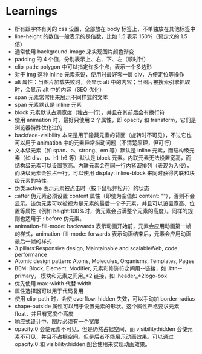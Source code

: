 # Learnings

-   所有跟字体有关的 css 设置，全部放在 body 标签上，不单独放在其他标签中
-   line-height 的数值一般表示的是倍数，比如 1.5 表示 150%（预定义的 1.5 倍）
-   通常使用 background-image 来实现图片颜色渐变
-   padding 的 4 个值，分别表示上、右、下、左（顺时针）
-   clip-path: polygon 中可以指定许多个点，表示一个多边形
-   对于 img 这种 inline 元素来说，使用时最好套一层 div，方便定位等操作
-   alt 属性：当图片加载失败时，会显示 alt 中的内容；当图片被搜索引擎抓取时，会显示 alt 中的内容（SEO 优化）
-   span 元素常常用来展示不同样式的文本
-   span 元素默认是 inline 元素
-   block 元素默认占满宽度（独占一行），并且在其前后会有换行符
-   使用 animation 时，最好只使用 2 个属性，即 opacity 和 transform，它们是浏览器特殊优化过的
-   backface-visibility 本来是用于隐藏元素的背面（旋转时不可见），不过它也可以用于 animation 中的元素异常抖动问题（不清楚原理，但可行）
-   文本级元素（如 span、a、strong、em 等）默认是 inline 元素，而结构级元素（如 div、p、h1-h6 等）默认是 block 元素。内联元素无法设置宽高，而结构级元素可以设置宽高。内联元素会在同一行内紧密排列（表现为入侵），而块级元素会独占一行。可以使用 display: inline-block 来同时获得内联和块级元素的特性。
-   伪类:active 表示元素被点击时（按下鼠标并松开）的状态
-   ::after 伪元素必须设置 content 属性（即使为空值如 content: ""），否则不会显示。该伪元素可以被视为是元素的最后一个子元素，并且可以设置宽高、位置等属性（例如 height:100%时，伪元素会占满整个元素的高度）。同样的规则也适用于 ::before 伪元素。
-   animation-fill-mode: backwards 表示动画开始前，元素会应用动画第一帧的样式，animation-fill-mode: forwards 表示动画结束后，元素会应用动画最后一帧的样式
-   3 pillars:Responsive design, Maintainable and scalableWeb, code performance
-   Atomic design pattern: Atoms, Molecules, Organisms, Templates, Pages
-   BEM: Block, Element, Modifier, 元素和修饰符之间用--链接，如 .btn--primary， 模块和元素之间用\_\*2 链接，如 .header\_\*2logo-box
-   优先使用 max-width 代替 width
-   属性选择器可以用于代码复用
-   使用 clip-path 时，会使 overflow: hidden 失效，可以手动加 border-radius
-   shape-outside 属性可以用于设置元素的形状。这个属性严格要求元素 float，并且有宽度个高度
-   响应式设计中，图片必须有一个宽度
-   opacity:0 会使元素不可见，但是仍然占据空间，而 visibility:hidden 会使元素不可见，并且不占据空间。但是后者不能展示动画效果。可以通过 opacity:0 和 visibility:hidden 配合使用来实现动画效果。
